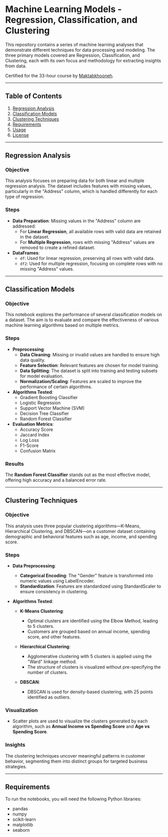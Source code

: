 # Machine Learning Models - Regression, Classification, and Clustering

This repository contains a series of machine learning analyses that demonstrate different techniques for data processing and modeling. The three primary models covered are Regression, Classification, and Clustering, each with its own focus and methodology for extracting insights from data.

Certified for the 33-hour course by [Maktabkhooneh](https://maktabkhooneh.org/course/%DB%8C%D8%A7%D8%AF%DA%AF%DB%8C%D8%B1%DB%8C-%D9%85%D8%A7%D8%B4%DB%8C%D9%86-%D9%BE%D8%A7%DB%8C%D8%AA%D9%88%D9%86-mk1318/).

---

## Table of Contents

1. [Regression Analysis](#regression-analysis)
2. [Classification Models](#classification-models)
3. [Clustering Techniques](#clustering-techniques)
4. [Requirements](#requirements)
5. [Usage](#usage)
6. [License](#license)

---

## Regression Analysis

### Objective
This analysis focuses on preparing data for both linear and multiple regression analysis. The dataset includes features with missing values, particularly in the "Address" column, which is handled differently for each type of regression.

### Steps
- **Data Preparation**: Missing values in the "Address" column are addressed:
  - For **Linear Regression**, all available rows with valid data are retained in the dataset.
  - For **Multiple Regression**, rows with missing "Address" values are removed to create a refined dataset.
- **DataFrames**:
  - `df`: Used for linear regression, preserving all rows with valid data.
  - `df2`: Used for multiple regression, focusing on complete rows with no missing "Address" values.

---

## Classification Models

### Objective
This notebook explores the performance of several classification models on a dataset. The aim is to evaluate and compare the effectiveness of various machine learning algorithms based on multiple metrics.

### Steps
- **Preprocessing**:
  - **Data Cleaning**: Missing or invalid values are handled to ensure high data quality.
  - **Feature Selection**: Relevant features are chosen for model training.
  - **Data Splitting**: The dataset is split into training and testing subsets for model evaluation.
  - **Normalization/Scaling**: Features are scaled to improve the performance of certain algorithms.
- **Algorithms Tested**:
  - Gradient Boosting Classifier
  - Logistic Regression
  - Support Vector Machine (SVM)
  - Decision Tree Classifier
  - Random Forest Classifier
- **Evaluation Metrics**:
  - Accuracy Score
  - Jaccard Index
  - Log Loss
  - F1-Score
  - Confusion Matrix

### Results
The **Random Forest Classifier** stands out as the most effective model, offering high accuracy and a balanced error rate.

---

## Clustering Techniques

### Objective
This analysis uses three popular clustering algorithms—K-Means, Hierarchical Clustering, and DBSCAN—on a customer dataset containing demographic and behavioral features such as age, income, and spending score.

### Steps
- **Data Preprocessing**:
  - **Categorical Encoding**: The "Gender" feature is transformed into numeric values using LabelEncoder.
  - **Standardization**: Features are standardized using StandardScaler to ensure consistency in clustering.
  
- **Algorithms Tested**:
  - **K-Means Clustering**:
    - Optimal clusters are identified using the Elbow Method, leading to 5 clusters.
    - Customers are grouped based on annual income, spending score, and other features.
  
  - **Hierarchical Clustering**:
    - Agglomerative clustering with 5 clusters is applied using the "Ward" linkage method.
    - The structure of clusters is visualized without pre-specifying the number of clusters.
  
  - **DBSCAN**:
    - DBSCAN is used for density-based clustering, with 25 points identified as outliers.
  
### Visualization
- Scatter plots are used to visualize the clusters generated by each algorithm, such as **Annual Income vs Spending Score** and **Age vs Spending Score**.

### Insights
The clustering techniques uncover meaningful patterns in customer behavior, segmenting them into distinct groups for targeted business strategies.

---

## Requirements

To run the notebooks, you will need the following Python libraries:
- pandas
- numpy
- scikit-learn
- matplotlib
- seaborn
